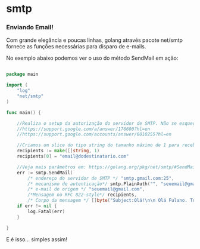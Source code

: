 # smtp

### Enviando Email!

Com grande elegância e poucas linhas, golang através pacote net/smtp fornece as funções necessárias para disparo de e-mails. 

No exemplo abaixo podemos ver o uso do método SendMail em ação:


```go

package main

import (
	"log"
	"net/smtp"
)

func main() {

	//Realiza o setup da autorização do servidor de SMTP. Não se esqueça de configuar seu Gmail SMTP server...
	//https://support.google.com/a/answer/176600?hl=en
	//https://support.google.com/accounts/answer/6010255?hl=en

	//Criamos um slice do tipo string do tamanho máximo de 1 para receber nosso e-mail destinatário.
	recipients := make([]string, 1)
	recipients[0] = "email@dodestinatario.com"

	//Veja mais parâmetros em: https://golang.org/pkg/net/smtp/#SendMail
	err := smtp.SendMail(
		/* endereço do servidor de SMTP */ "smtp.gmail.com:25",
		/* mecanismo de autenticação*/ smtp.PlainAuth("", "seuemail@gmail.com", "suasenhagmail", "smtp.gmail.com"),
		/* e-mail de origem */ "seuemail@gmail.com",
		/*Mensagem no RFC 822-style*/ recipients,
		/* Corpo da mensagem */ []byte("Subject:Olá!\n\n Olá Fulano. Tudo de bom com Go!"))
	if err != nil {
		log.Fatal(err)
	}

}

```

E é isso... simples assim!
